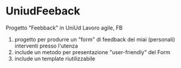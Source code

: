# UniudFeeback

Progetto "Feebback" in UniUd
Lavoro agile, FB

1) progetto per produrre un "form" di feedback dei miai (personali) interventi presso l'utenza
2) include un metodo per presentazione "user-friendly" del Form
3) include un template riutilizzabile
